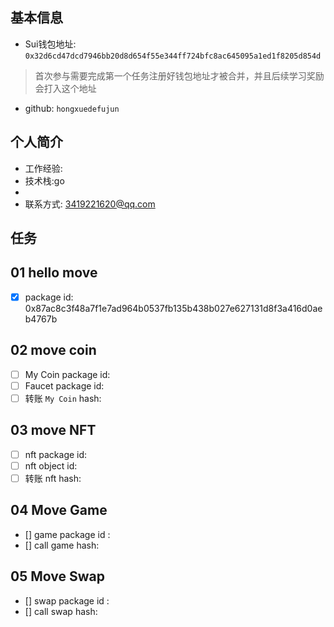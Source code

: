 ## 基本信息
- Sui钱包地址: `0x32d6cd47dcd7946bb20d8d654f55e344ff724bfc8ac645095a1ed1f8205d854d`
> 首次参与需要完成第一个任务注册好钱包地址才被合并，并且后续学习奖励会打入这个地址
- github: `hongxuedefujun`

## 个人简介
- 工作经验: 
- 技术栈:go 
- 
- 联系方式: 3419221620@qq.com


## 任务

##   01 hello move
- [x] package id:  0x87ac8c3f48a7f1e7ad964b0537fb135b438b027e627131d8f3a416d0aeb4767b   

##   02 move coin
- [ ] My Coin package id: 
- [ ] Faucet package id: 
- [ ] 转账 `My Coin` hash: 

##   03 move NFT
- [ ] nft package id:
- [ ] nft object id: 
- [ ] 转账 nft hash:
##   04 Move Game
- [] game package id :
- [] call game hash:

##   05 Move Swap
- [] swap package id :
- [] call swap hash:
